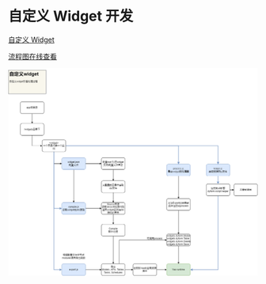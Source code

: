 # 自定义 Widget 开发

[自定义 Widget](../YaoDSL/Widget/%E8%87%AA%E5%AE%9A%E4%B9%89%20Widget.md)

[流程图在线查看](https://viewer.diagrams.net/?tags=%7B%7D&highlight=0000ff&edit=_blank&layers=1&nav=1&title=yao_widget.drawio#Uhttps%3A%2F%2Fraw.githubusercontent.com%2Fwwsheng009%2Fyao-docs%2Fmain%2Fdocs%2F%25E6%25B5%2581%25E7%25A8%258B%25E5%259B%25BE%2Fdrawio%2Fyao_widget.drawio)

![](./png/yao_widget.drawio.png)
